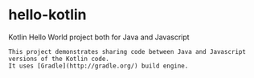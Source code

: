 # hello-kotlin
Kotlin Hello World project both for Java and Javascript

    This project demonstrates sharing code between Java and Javascript versions of the Kotlin code.
    It uses [Gradle](http://gradle.org/) build engine.
